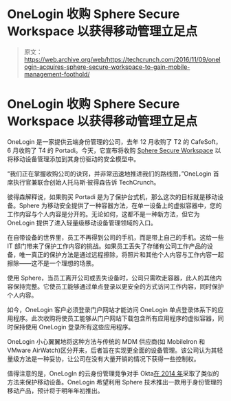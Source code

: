 # OneLogin 收购 Sphere Secure Workspace 以获得移动管理立足点 

> 原文：<https://web.archive.org/web/https://techcrunch.com/2016/11/09/onelogin-acquires-sphere-secure-workspace-to-gain-mobile-management-foothold/>

# OneLogin 收购 Sphere Secure Workspace 以获得移动管理立足点

OneLogin 是一家提供云端身份管理的公司，去年 12 月收购了 T2 的 CafeSoft，6 月收购了 T4 的 Portadi。今天，它宣布将收购 [Sphere Secure Workspace](https://web.archive.org/web/20221025231005/http://www.sphere.works/) 以将移动设备管理添加到其身份驱动的安全模型中。

“我们正在掌握收购公司的诀窍，并非常迅速地推进我们的路线图，”OneLogin 首席执行官兼联合创始人托马斯·彼得森告诉 TechCrunch。

彼得森解释说，如果购买 Portadi 是为了保护台式机，那么这次的目标就是移动设备。Sphere 为移动安全提供了一种容器方法，在单一设备上的虚拟容器中，您的工作内容与个人内容是分开的。无论如何，这都不是一种新方法，但它为 OneLogin 提供了进入轻量级移动设备管理领域的入口。

在自带设备的世界里，员工不再得到公司的手机，而是带上自己的手机。这给一些 IT 部门带来了保护工作内容的挑战。如果员工丢失了存储有公司工作产品的设备，唯一真正的保护方法是通过远程擦除，将照片和其他个人内容与工作内容一起擦除——这不是一个理想的场景。

使用 Sphere，当员工离开公司或丢失设备时，公司只需吹走容器，此人的其他内容保持完整。它使员工能够通过单点登录以更安全的方式访问工作内容，同时保护个人内容。

如今，OneLogin 客户必须登录门户网站才能访问 OneLogin 单点登录体系下的应用程序。此次收购将使员工能够从门户网站下载包含所有应用程序的虚拟容器，同时保持使用 OneLogin 登录所有这些应用程序。

OneLogin 小心翼翼地将这种方法与传统的 MDM 供应商(如 MobileIron 和 VMware AirWatch)区分开来，后者旨在实现更全面的设备管理。该公司认为其轻量级方法是一种妥协，让公司在没有大量开销的情况下获得一些控制权。

值得注意的是，OneLogIn 的云身份管理竞争对手 Okta[在 2014 年](https://web.archive.org/web/20221025231005/https://beta.techcrunch.com/2014/11/11/oktas-new-mobile-device-management-tool-separates-work-and-personal-data/)采取了类似的方法来保护移动设备。OneLogin 希望利用 Sphere 技术推出一款用于身份管理的移动产品，预计将于明年年初推出。